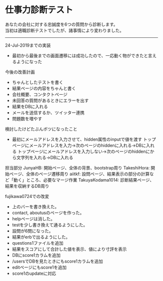# 仕事力診断テスト

あなたの会社に対する忠誠度を6つの質問から診断します。  
当初は適職診断テストでしたが、諸事情により変わりました。  

---

24-Jul-2019までの実装
* 最初から最後までの画面遷移には成功したので、一応動く物ができたと言えるようになった

今後の改善計画
* ちゃんとしたテストを書く
* 結果ページの内容をちゃんと書く
* 会社概要、コンタクトページ
* 未回答の質問があるときにエラーを出す
* 結果をDBに入れる
* メールを送信するか、ツイッター連携
* 問題数を増やす

検討したけどたぶんボツになったこと
* 最初にメールアドレスを入力させて、hidden属性のinputで値を渡す
トップページにメールアドレスを入力→次のページのhiddenに入れる→DBに入れる
トップページにメールアドレスを入力しない→次のページのhiddenにから文字列を入れる→DBに入れる

担当部分
JunyaHB: 開始ページ、全体の背景、bootstrap周り
TakeshiHora: 開始ページ、全体のページ遷移周り
aiitkf: 設問ページ、結果表示の部分の計算など「動く」ところ、必要なマージ作業
TakuyaKodama1014: 診断結果ページ、結果を収納するDB周り

fujikawa0724での改変
* 上のバーを書き換えた。
* contact, aboutusのページを作った。
* helpページは消した。
* testを少し書き換えて通るようにした。
* 設問が6問になった。
* 結果がerbで出るようにした。
* questions1ファイルを追加
* 結果をスコアにして合計した値を表示、値により寸評を表示
* DBにscore1カラムを追加
* /usersでDBを見たときにもscore1カラムを追加
* editページにもscore1を追加
* score1のupdateに対応
